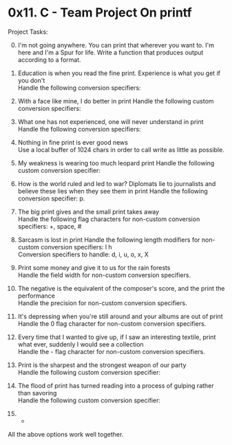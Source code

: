 # 0x11. C - Team Project On printf

Project Tasks:                                                                      
                                                                                    
0. I'm not going anywhere. You can print that wherever you want to. I'm here and I'm
 a Spur for life.
 Write a function that produces output according to a format.                        
                                                                                    
                                                                                    
1. Education is when you read the fine print. Experience is what you get if you don't                                                                                   
Handle the following conversion specifiers:

2. With a face like mine, I do better in print
Handle the following custom conversion specifiers:                                  
                                                                                    
3. What one has not experienced, one will never understand in print
Handle the following conversion specifiers:                                         
                                                                                    
4. Nothing in fine print is ever good news                                          
Use a local buffer of 1024 chars in order to call write as little as possible.      
                                                                                    
5. My weakness is wearing too much leopard print
Handle the following custom conversion specifier:                                   
                                                                                    
6. How is the world ruled and led to war? Diplomats lie to journalists and believe these lies when they see them in print
Handle the following conversion specifier: p.                                       
                                                                                    
7. The big print gives and the small print takes away                               
Handle the following flag characters for non-custom conversion specifiers: +, space, #     
                                                                                    
8. Sarcasm is lost in print
Handle the following length modifiers for non-custom conversion specifiers: l                                                                              h                                                                                   
Conversion specifiers to handle: d, i, u, o, x, X                                   
                                                                                    
9. Print some money and give it to us for the rain forests                          
Handle the field width for non-custom conversion specifiers.                        
                                                                                    
10. The negative is the equivalent of the composer's score, and the print the 
performance                                                                               
Handle the precision for non-custom conversion specifiers.                          
                                                                                    
11. It's depressing when you're still around and your albums are out of print       
Handle the 0 flag character for non-custom conversion specifiers.                   
                                                                                    
12. Every time that I wanted to give up, if I saw an interesting textile, print what
 ever, suddenly I would see a collection                                            
Handle the - flag character for non-custom conversion specifiers.                   
                                                                                    
13. Print is the sharpest and the strongest weapon of our party                     
Handle the following custom conversion specifier:                                   
                                                                                    
14. The flood of print has turned reading into a process of gulping rather than savoring                                                                                
Handle the following custom conversion specifier:                                   
                                                                                    
15. *                                                                               
All the above options work well together.

